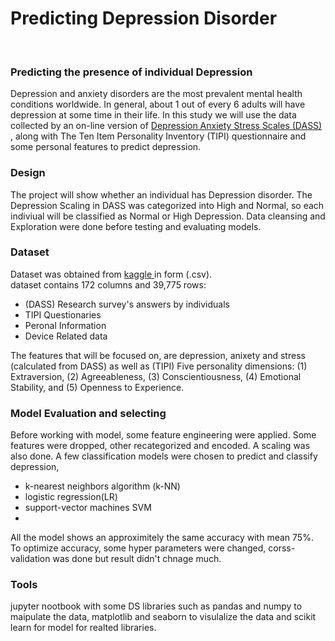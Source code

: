 # Predicting Depression Disorder
<br/>
<h3> Predicting the presence of individual Depression </h3>
Depression and anxiety disorders are the most prevalent mental health conditions worldwide. In general‚ about 1 out of every 6 adults will have depression at some time in their life. 
In this study we will use the data collected by an on-line version of  <a href='https://www.psytoolkit.org/survey-library/depression-anxiety-stress-dass.html'>Depression Anxiety Stress Scales (DASS) </a> , along with The Ten Item Personality Inventory (TIPI) questionnaire and some personal features to predict depression.
  <h3>Design</h3>
  The project will show whether an individual has Depression disorder. The Depression Scaling in DASS was categorized into High and Normal, so each indiviual will  be classified as Normal or High Depression.  Data cleansing and Exploration were done before testing and evaluating models.
  <h3>Dataset</h3>
 Dataset was obtained from  <a href='https://www.kaggle.com/yamqwe/depression-anxiety-stress-scales'>kaggle </a> in form (.csv). 
  <br/> dataset contains 172 columns and 39,775 rows:
  <ul>
    <li>(DASS) Research survey's answers by individuals </li>
    <li>TIPI Questionaries</li>
    <li>Peronal Information</li>
  <li>Device Related data</li>
  </ul>
  The features that will be focused on, are depression, anixety and stress (calculated from DASS) as well as (TIPI) Five personality dimensions: (1) Extraversion, (2) Agreeableness, (3) Conscientiousness, (4) Emotional Stability, and (5) Openness to Experience. 
  <h3>Model Evaluation and selecting</h3>
  Before working with model, some feature engineering were applied. Some features were dropped, other recategorized and encoded.
  A scaling was also done.
    A few classification models were chosen to predict and classify depression,
      <ul>
    <li> k-nearest neighbors algorithm (k-NN) </li>
    <li>logistic regression(LR)</li>
    <li>support-vector machines SVM</li>
  <li><random forest (RF)/li>
  </ul>
    All the model shows an approximitely the same accuracy with mean 75%. To optimize accuracy, some hyper parameters were changed, corss-validation was done but result didn't chnage much.
  <h3>Tools</h3>
  jupyter nootbook with some DS libraries such as pandas and numpy to maipulate the data, matplotlib and seaborn to visulalize the data and
scikit learn for model for realted libraries. 
